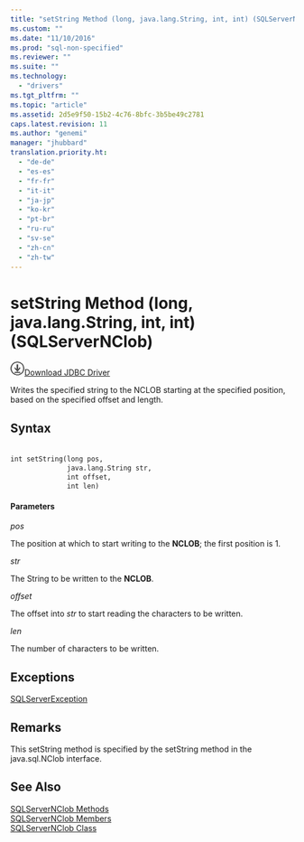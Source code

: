 ```yaml
---
title: "setString Method (long, java.lang.String, int, int) (SQLServerNClob) | Microsoft Docs"
ms.custom: ""
ms.date: "11/10/2016"
ms.prod: "sql-non-specified"
ms.reviewer: ""
ms.suite: ""
ms.technology: 
  - "drivers"
ms.tgt_pltfrm: ""
ms.topic: "article"
ms.assetid: 2d5e9f50-15b2-4c76-8bfc-3b5be49c2781
caps.latest.revision: 11
ms.author: "genemi"
manager: "jhubbard"
translation.priority.ht: 
  - "de-de"
  - "es-es"
  - "fr-fr"
  - "it-it"
  - "ja-jp"
  - "ko-kr"
  - "pt-br"
  - "ru-ru"
  - "sv-se"
  - "zh-cn"
  - "zh-tw"
---
```

# setString Method (long, java.lang.String, int, int) (SQLServerNClob)
![Download](../../../ssdt/media/download.png)[Download JDBC Driver](http://go.microsoft.com/fwlink/?LinkId=245496)

  Writes the specified string to the NCLOB starting at the specified position, based on the specified offset and length.  
  
## Syntax  
  
```  
  
int setString(long pos,  
              java.lang.String str,  
              int offset,  
              int len)  
```  
  
#### Parameters  
 *pos*  
  
 The position at which to start writing to the **NCLOB**; the first position is 1.  
  
 *str*  
  
 The String to be written to the **NCLOB**.  
  
 *offset*  
  
 The offset into *str* to start reading the characters to be written.  
  
 *len*  
  
 The number of characters to be written.  
  
## Exceptions  
 [SQLServerException](../../../connect/jdbc/reference/sqlserverexception-class.md)  
  
## Remarks  
 This setString method is specified by the setString method in the java.sql.NClob interface.  
  
## See Also  
 [SQLServerNClob Methods](../../../connect/jdbc/reference/sqlservernclob-methods.md)   
 [SQLServerNClob Members](../../../connect/jdbc/reference/sqlservernclob-members.md)   
 [SQLServerNClob Class](../../../connect/jdbc/reference/sqlservernclob-class.md)  
  
  
